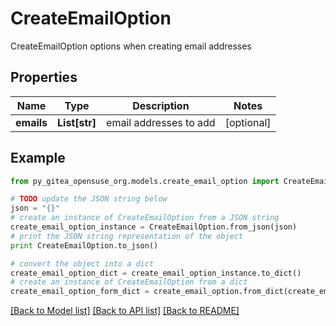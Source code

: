 # CreateEmailOption

CreateEmailOption options when creating email addresses

## Properties

Name | Type | Description | Notes
------------ | ------------- | ------------- | -------------
**emails** | **List[str]** | email addresses to add | [optional] 

## Example

```python
from py_gitea_opensuse_org.models.create_email_option import CreateEmailOption

# TODO update the JSON string below
json = "{}"
# create an instance of CreateEmailOption from a JSON string
create_email_option_instance = CreateEmailOption.from_json(json)
# print the JSON string representation of the object
print CreateEmailOption.to_json()

# convert the object into a dict
create_email_option_dict = create_email_option_instance.to_dict()
# create an instance of CreateEmailOption from a dict
create_email_option_form_dict = create_email_option.from_dict(create_email_option_dict)
```
[[Back to Model list]](../README.md#documentation-for-models) [[Back to API list]](../README.md#documentation-for-api-endpoints) [[Back to README]](../README.md)


